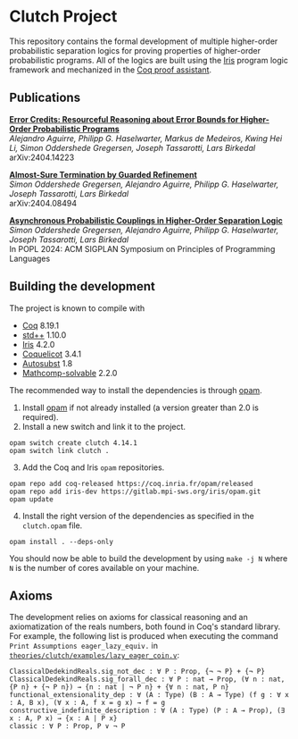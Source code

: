 # Clutch Project

This repository contains the formal development of multiple higher-order probabilistic separation logics for proving properties of higher-order probabilistic programs.
All of the logics are built using the [Iris](https://iris-project.org) program logic framework and mechanized in the [Coq proof assistant](https://coq.inria.fr/).

## Publications

[**Error Credits: Resourceful Reasoning about Error Bounds for Higher-Order Probabilistic Programs**](https://arxiv.org/abs/2404.14223)<br>
*Alejandro Aguirre, Philipp G. Haselwarter, Markus de Medeiros, Kwing Hei Li, Simon Oddershede Gregersen, Joseph Tassarotti, Lars Birkedal*<br>
arXiv:2404.14223

[**Almost-Sure Termination by Guarded Refinement**](https://arxiv.org/abs/2404.08494) <br>
*Simon Oddershede Gregersen, Alejandro Aguirre, Philipp G. Haselwarter, Joseph Tassarotti, Lars Birkedal*<br>
arXiv:2404.08494

[**Asynchronous Probabilistic Couplings in Higher-Order Separation Logic**](https://dl.acm.org/doi/10.1145/3632868)<br>
*Simon Oddershede Gregersen, Alejandro Aguirre, Philipp G. Haselwarter, Joseph Tassarotti, Lars Birkedal*<br>
In POPL 2024: ACM SIGPLAN Symposium on Principles of Programming Languages

## Building the development

The project is known to compile with

- [Coq](https://coq.inria.fr/) 8.19.1
- [std++](https://gitlab.mpi-sws.org/iris/stdpp) 1.10.0
- [Iris](https://gitlab.mpi-sws.org/iris/iris/) 4.2.0
- [Coquelicot](https://gitlab.inria.fr/coquelicot/coquelicot/) 3.4.1
- [Autosubst](https://github.com/coq-community/autosubst) 1.8
- [Mathcomp-solvable](https://github.com/math-comp/math-comp) 2.2.0

The recommended way to install the dependencies is through [opam](https://opam.ocaml.org/doc/Install.html).

1. Install [opam](https://opam.ocaml.org/doc/Install.html) if not already installed (a version greater than 2.0 is required).
2. Install a new switch and link it to the project.
```
opam switch create clutch 4.14.1
opam switch link clutch .
```
3. Add the Coq and Iris `opam` repositories.
```
opam repo add coq-released https://coq.inria.fr/opam/released
opam repo add iris-dev https://gitlab.mpi-sws.org/iris/opam.git
opam update
```
4. Install the right version of the dependencies as specified in the `clutch.opam` file.
```
opam install . --deps-only
```

You should now be able to build the development by using `make -j N` where `N` is the number of cores available on your machine.

## Axioms

The development relies on axioms for classical reasoning and an axiomatization of the reals numbers, both found in Coq's standard library. For example, the following list is produced when executing the command `Print Assumptions eager_lazy_equiv.` in [`theories/clutch/examples/lazy_eager_coin.v`](theories/clutch/examples/lazy_eager_coin.v):

```
ClassicalDedekindReals.sig_not_dec : ∀ P : Prop, {¬ ¬ P} + {¬ P}
ClassicalDedekindReals.sig_forall_dec : ∀ P : nat → Prop, (∀ n : nat, {P n} + {¬ P n}) → {n : nat | ¬ P n} + {∀ n : nat, P n}
functional_extensionality_dep : ∀ (A : Type) (B : A → Type) (f g : ∀ x : A, B x), (∀ x : A, f x = g x) → f = g
constructive_indefinite_description : ∀ (A : Type) (P : A → Prop), (∃ x : A, P x) → {x : A | P x}
classic : ∀ P : Prop, P ∨ ¬ P
```

